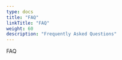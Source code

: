 ```yaml
---
type: docs
title: "FAQ"
linkTitle: "FAQ"
weight: 60
description: "Frequently Asked Questions"
---
```


FAQ